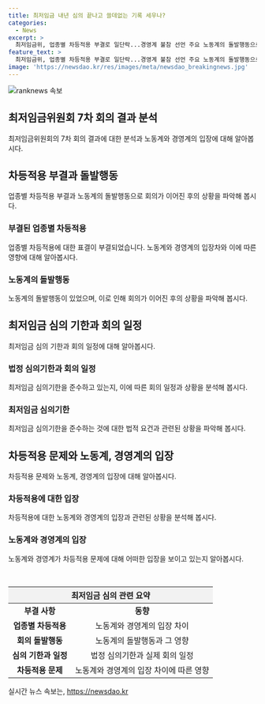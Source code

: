 ```yaml
---
title: 최저임금 내년 심의 끝나고 쓸데없는 기록 세우나?
categories:
  - News
excerpt: >
  최저임금위, 업종별 차등적용 부결로 일단락...경영계 불참 선언 주요 노동계의 돌발행동으로 최저임금위원회가 극적한 전개를 보였다. 경영계는 항의성 불참을 선언해 심의기한 7일을 넘겼고, 노동계의 돌발행동으로 8차 회의 불확실성이 커졌다. 최저임금 상황은 계속 주목될 전망이다.
feature_text: >
  최저임금위, 업종별 차등적용 부결로 일단락...경영계 불참 선언 주요 노동계의 돌발행동으로 최저임금위원회가 극적한 전개를 보였다. 경영계는 항의성 불참을 선언해 심의기한 7일을 넘겼고, 노동계의 돌발행동으로 8차 회의 불확실성이 커졌다. 최저임금 상황은 계속 주목될 전망이다.
image: 'https://newsdao.kr/res/images/meta/newsdao_breakingnews.jpg'
---
```


<p><img src="https://newsdao.kr/res/images/meta/newsdao_breakingnews.jpg" alt="ranknews 속보" /></p>

<h2 data-ke-size="size26">최저임금위원회 7차 회의 결과 분석</h2>

<p data-ke-size="size16">최저임금위원회의 7차 회의 결과에 대한 분석과 노동계와 경영계의 입장에 대해 알아봅시다.</p>

<h2 data-ke-size="size24">차등적용 부결과 돌발행동</h2>

<p data-ke-size="size16">업종별 차등적용 부결과 노동계의 돌발행동으로 회의가 이어진 후의 상황을 파악해 봅시다.</p>

<h3>부결된 업종별 차등적용</h3>

<p data-ke-size="size16">업종별 차등적용에 대한 표결이 부결되었습니다. 노동계와 경영계의 입장차와 이에 따른 영향에 대해 알아봅시다.</p>

<h3>노동계의 돌발행동</h3>

<p data-ke-size="size16">노동계의 돌발행동이 있었으며, 이로 인해 회의가 이어진 후의 상황을 파악해 봅시다.</p>

<h2 data-ke-size="size24">최저임금 심의 기한과 회의 일정</h2>

<p data-ke-size="size16">최저임금 심의 기한과 회의 일정에 대해 알아봅시다.</p>

<h3>법정 심의기한과 회의 일정</h3>

<p data-ke-size="size16">최저임금 심의기한을 준수하고 있는지, 이에 따른 회의 일정과 상황을 분석해 봅시다.</p>

<h3>최저임금 심의기한</h3>

<p data-ke-size="size16">최저임금 심의기한을 준수하는 것에 대한 법적 요건과 관련된 상황을 파악해 봅시다.</p>

<h2 data-ke-size="size24">차등적용 문제와 노동계, 경영계의 입장</h2>

<p data-ke-size="size16">차등적용 문제와 노동계, 경영계의 입장에 대해 알아봅시다.</p>

<h3>차등적용에 대한 입장</h3>

<p data-ke-size="size16">차등적용에 대한 노동계와 경영계의 입장과 관련된 상황을 분석해 봅시다.</p>

<h3>노동계와 경영계의 입장</h3>

<p data-ke-size="size16">노동계와 경영계가 차등적용 문제에 대해 어떠한 입장을 보이고 있는지 알아봅시다.</p>

<p data-ke-size="size16">&nbsp;</p>

<table>
    <thead>
        <tr>
            <th style="text-align: center; background-color: #f2f2f2;" colspan="2">최저임금 심의 관련 요약</th>
        </tr>
    </thead>
    <tbody>
        <tr>
            <td style="text-align: center; height: 17px;"><b>부결 사항</b></td>
            <td style="text-align: center; height: 17px;"><b>동향</b></td>
        </tr>
        <tr>
            <td style="text-align: center; height: 17px;"><b>업종별 차등적용</b></td>
            <td style="text-align: center; height: 17px;">노동계와 경영계의 입장 차이</td>
        </tr>
        <tr>
            <td style="text-align: center; height: 17px;"><b>회의 돌발행동</b></td>
            <td style="text-align: center; height: 17px;">노동계의 돌발행동과 그 영향</td>
        </tr>
        <tr>
            <td style="text-align: center; height: 17px;"><b>심의 기한과 일정</b></td>
            <td style="text-align: center; height: 17px;">법정 심의기한과 실제 회의 일정</td>
        </tr>
        <tr>
            <td style="text-align: center; height: 17px;"><b>차등적용 문제</b></td>
            <td style="text-align: center; height: 17px;">노동계와 경영계의 입장 차이에 따른 영향</td>
        </tr>
    </tbody>
</table>
실시간 뉴스 속보는, <a href="https://newsdao.kr" rel="dofollow">https://newsdao.kr</a>


